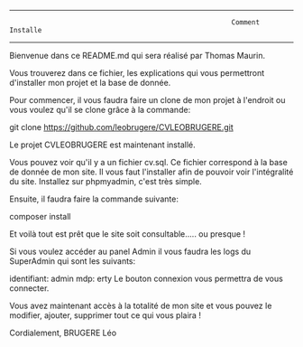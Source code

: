 ---------------------------------------------------------------------------------------------------------------------------------
                                                           Comment Installe
---------------------------------------------------------------------------------------------------------------------------------

Bienvenue dans ce README.md qui sera réalisé par Thomas Maurin.

Vous trouverez dans ce fichier, les explications qui vous permettront d'installer mon projet et la base de donnée.

Pour commencer, il vous faudra faire un clone de mon projet à l'endroit ou vous voulez qu'il se clone grâce à la commande:

git clone https://github.com/leobrugere/CVLEOBRUGERE.git

Le projet CVLEOBRUGERE est maintenant installé.

Vous pouvez voir qu'il y a un fichier cv.sql. Ce fichier correspond à la base de donnée de mon site. 
Il vous faut l'installer afin de pouvoir voir l'intégralité du site. Installez sur phpmyadmin, c'est très simple.

Ensuite, il faudra faire la commande suivante:

composer install

Et voilà tout est prêt que le site soit consultable..... ou presque !

Si vous voulez accéder au panel Admin il vous faudra les logs du SuperAdmin qui sont les suivants:

identifiant: admin
mdp: erty
Le bouton connexion vous permettra de vous connecter.

Vous avez maintenant accès à la totalité de mon site et vous pouvez le modifier, ajouter, supprimer tout ce qui vous plaira !

Cordialement, BRUGERE Léo